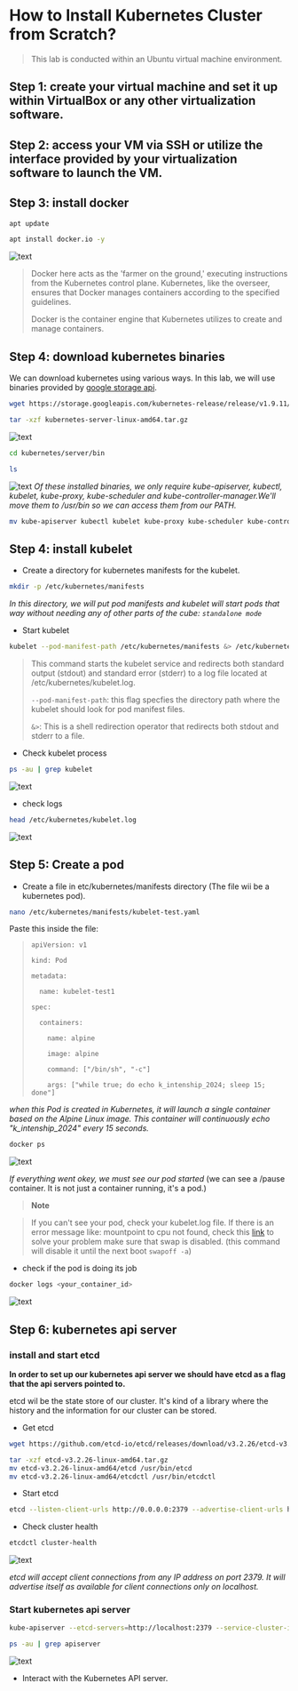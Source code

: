 # How to Install Kubernetes Cluster from Scratch?

> This lab is conducted within an Ubuntu virtual machine environment.
## Step 1: create your virtual machine and set it up within VirtualBox or any other virtualization software.
## Step 2: access your VM via SSH or utilize the interface provided by your virtualization software to launch the VM.


## Step 3: install docker
```bash 
apt update
```
```bash 
apt install docker.io -y 
```

![text](scshots/install_docker.png?raw=true)

>Docker here acts as the 'farmer on the ground,' executing instructions from the Kubernetes control plane. Kubernetes, like the overseer, ensures that Docker manages containers according to the specified guidelines. 
> 
> Docker is the container engine that Kubernetes utilizes to create and manage containers.

## Step 4: download kubernetes binaries
We can download kubernetes using various ways. In this lab, we will use binaries provided by [google storage api](https://console.cloud.google.com/storage/browser/_details/kubernetes-release/release/v1.9.11/kubernetes-server-linux-amd64.tar.gz;tab=live_object).
```bash 
wget https://storage.googleapis.com/kubernetes-release/release/v1.9.11/kubernetes-server-linux-amd64.tar.gz
```
```bash 
tar -xzf kubernetes-server-linux-amd64.tar.gz
```
![text](scshots/install_kub.png?raw=true)
```bash 
cd kubernetes/server/bin
```
```bash 
ls
```
![text](scshots/installed_bin_kub.png?raw=true)
*Of these installed binaries, we only require kube-apiserver, kubectl, kubelet, kube-proxy, kube-scheduler and kube-controller-manager.We'll move them to /usr/bin so we can access them from our PATH.*
```bash 
mv kube-apiserver kubectl kubelet kube-proxy kube-scheduler kube-controller-manager /usr/bin
```
## Step 4: install kubelet
- Create a directory for kubernetes manifests for the kubelet.
```bash 
mkdir -p /etc/kubernetes/manifests
```
*In this directory, we will put pod manifests and kubelet will start pods that way without needing any of other parts of the cube: `standalone mode`*
- Start kubelet
```bash 
kubelet --pod-manifest-path /etc/kubernetes/manifests &> /etc/kubernetes/kubelet.log & 
```
>This command starts the kubelet service and redirects both standard output (stdout) and standard error (stderr) to a log file located at /etc/kubernetes/kubelet.log.
>
> `--pod-manifest-path`: this flag specfies  the directory path where the kubelet should look for pod manifest files.
>
> `&>`: This is a shell redirection operator that redirects both stdout and stderr to a file.
- Check kubelet process
```bash 
ps -au | grep kubelet
```
![text](scshots/install_kubelet.png?raw=true)
- check logs 

```bash 
head /etc/kubernetes/kubelet.log
```
![text](scshots/kubelet_logs_1.png?raw=true)

## Step 5: Create a pod
- Create a file in etc/kubernetes/manifests directory (The file wii be a kubernetes pod).
```bash 
nano /etc/kubernetes/manifests/kubelet-test.yaml
```
Paste this inside the file:
>     apiVersion: v1 
> 
>     kind: Pod 
> 
>     metadata:
> 
>       name: kubelet-test1 
> 
>     spec:
> 
>       containers:
> 
>         name: alpine 
> 
>         image: alpine 
> 
>         command: ["/bin/sh", "-c"]
>
>         args: ["while true; do echo k_intenship_2024; sleep 15; done"]


*when this Pod is created in Kubernetes, it will launch a single container based on the Alpine Linux image. This container will continuously echo "k_intenship_2024" every 15 seconds.*

```bash 
docker ps
```
![text](scshots/docker_ps.png?raw=true)

*If everything went okey, we must see our pod started* (we can see a /pause container. It is not just a container running, it's a pod.)
>**Note**

> If you can't see your pod, check your kubelet.log file.
> If there is an error message like: mountpoint to cpu not found, check this [link](problem_mountpointCpu.md) to solve your problem
> make sure that swap is disabled. (this command will disable it until the next boot `swapoff -a`)

- check if the pod is doing its job
```bash 
docker logs <your_container_id>
```
![text](scshots/print_kintern.png?raw=true)

## Step 6: kubernetes api server

### install and start etcd
**In order to set up our kubernetes api server we should have etcd as a flag that the api servers pointed to.**

etcd wil be the state store of our cluster. It's kind of a library where the history and the information for our cluster can be stored.
- Get etcd
```bash
wget https://github.com/etcd-io/etcd/releases/download/v3.2.26/etcd-v3.2.26-linux-amd64.tar.gz
```
```bash
tar -xzf etcd-v3.2.26-linux-amd64.tar.gz
mv etcd-v3.2.26-linux-amd64/etcd /usr/bin/etcd
mv etcd-v3.2.26-linux-amd64/etcdctl /usr/bin/etcdctl
```
- Start etcd
```bash
etcd --listen-client-urls http://0.0.0.0:2379 --advertise-client-urls http://localhost:2379 &> /etc/kubernetes/etcd.log &
```
- Check cluster health
```bash
etcdctl cluster-health
```

![text](scshots/etcd_healthy.png?raw=true)

*etcd will accept client connections from any IP address on port 2379. It will advertise itself as available for client connections only on localhost.*

### Start kubernetes api server
```bash
kube-apiserver --etcd-servers=http://localhost:2379 --service-cluster-ip-range-10.0.0.0/16 --bind-address-0.0.0.0 --insecure-bind-address-0.0.0.0 &> /etc/kubernetes/apiserver.log &
```
```bash
ps -au | grep apiserver
```
![text](scshots/ps_apiserver.png?raw=true)

- Interact with the Kubernetes API server.